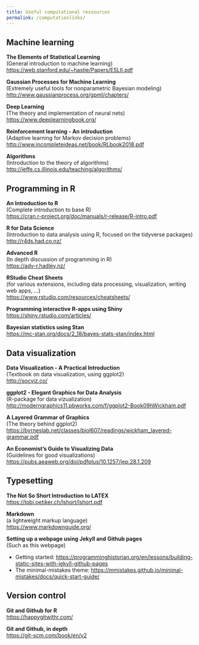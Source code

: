 ```yaml
---
title: Useful computational ressources
permalink: /computationlinks/
---
```



## Machine learning
**The Elements of Statistical Learning**  
(General introduction to machine learning)  
<https://web.stanford.edu/~hastie/Papers/ESLII.pdf>

**Gaussian Processes for Machine Learning**  
(Extremely useful tools for nonparametric Bayesian modeling)  
<http://www.gaussianprocess.org/gpml/chapters/>  

**Deep Learning**  
(The theory and implementation of neural nets)  
<https://www.deeplearningbook.org/>  

**Reinforcement learning - An introduction**  
(Adaptive learning for Markov decision problems)  
<http://www.incompleteideas.net/book/RLbook2018.pdf>  

**Algorithms**  
(Introduction to the theory of algorithms)  
<http://jeffe.cs.illinois.edu/teaching/algorithms/>  

## Programming in R
**An Introduction to R**  
(Complete introduction to base R)  
<https://cran.r-project.org/doc/manuals/r-release/R-intro.pdf>  

**R for Data Science**  
(Introduction to data analysis using R, focused on the tidyverse packages)  
<http://r4ds.had.co.nz/>  

**Advanced R**  
(In depth discussion of programming in R)  
<https://adv-r.hadley.nz/>  

**RStudio Cheat Sheets**  
(for various extensions, including data processing, visualization, writing web apps, ...)  
<https://www.rstudio.com/resources/cheatsheets/>  

**Programming interactive R-apps using Shiny**  
<https://shiny.rstudio.com/articles/>  

**Bayesian statistics using Stan**  
<https://mc-stan.org/docs/2_18/bayes-stats-stan/index.html>  


## Data visualization

**Data Visualization - A Practical Introduction**  
(Textbook on data visualization, using ggplot2)  
<http://socviz.co/>  

**ggplot2 - Elegant Graphics for Data Analysis**  
(R-package for data vizualization)  
<http://moderngraphics11.pbworks.com/f/ggplot2-Book09hWickham.pdf>  

**A Layered Grammar of Graphics**  
(The theory behind ggplot2)  
<https://byrneslab.net/classes/biol607/readings/wickham_layered-grammar.pdf>  

**An Economist’s Guide to Visualizing Data**  
(Guidelines for good visualizations)  
<https://pubs.aeaweb.org/doi/pdfplus/10.1257/jep.28.1.209>  


## Typesetting
**The Not So Short Introduction to LATEX**  
<https://tobi.oetiker.ch/lshort/lshort.pdf>  

**Markdown**  
(a lightweight markup language)  
<https://www.markdownguide.org/>  

**Setting up a webpage using Jekyll and Github pages**  
(Such as this webpage)
- Getting started: <https://programminghistorian.org/en/lessons/building-static-sites-with-jekyll-github-pages>  
- The minimal-mistakes theme: <https://mmistakes.github.io/minimal-mistakes/docs/quick-start-guide/>  


## Version control
**Git and Github for R**  
<https://happygitwithr.com/>  

**Git and Github, in depth**  
<https://git-scm.com/book/en/v2>  




